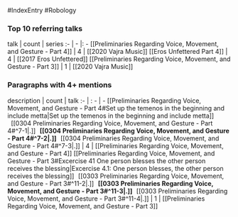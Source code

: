 #IndexEntry #Robology

### Top 10 referring talks
talk | count | series
:- | - |: -
[[Preliminaries Regarding Voice, Movement, and Gesture - Part 4]] | 4 | [[2020 Vajra Music]]
[[Eros Unfettered Part 4]] | 4 | [[2017 Eros Unfettered]]
[[Preliminaries Regarding Voice, Movement, and Gesture - Part 3]] | 1 | [[2020 Vajra Music]]

### Paragraphs with 4+ mentions
description | count | talk
:- | : - | -
[[Preliminaries Regarding Voice, Movement, and Gesture - Part 4#Set up the temenos in the beginning and include metta\|Set up the temenos in the beginning and include metta]] &nbsp;&nbsp;[[0304 Preliminaries Regarding Voice, Movement, and Gesture - Part 4#^7-1\|.]] &nbsp; **[[0304 Preliminaries Regarding Voice, Movement, and Gesture - Part 4#^7-2\|.]]** &nbsp; [[0304 Preliminaries Regarding Voice, Movement, and Gesture - Part 4#^7-3\|.]] | 4 | [[Preliminaries Regarding Voice, Movement, and Gesture - Part 4]]
[[Preliminaries Regarding Voice, Movement, and Gesture - Part 3#Excercise 41 One person blesses the other person receives the blessing\|Excercise 4.1: One person blesses, the other person receives the blessing]] &nbsp;&nbsp;[[0303 Preliminaries Regarding Voice, Movement, and Gesture - Part 3#^11-2\|.]] &nbsp; **[[0303 Preliminaries Regarding Voice, Movement, and Gesture - Part 3#^11-3\|.]]** &nbsp; [[0303 Preliminaries Regarding Voice, Movement, and Gesture - Part 3#^11-4\|.]] | 1 | [[Preliminaries Regarding Voice, Movement, and Gesture - Part 3]]

